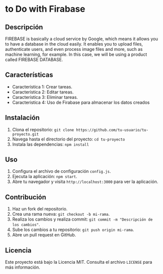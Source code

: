 # to Do with Firabase

## Descripción
FIREBASE is basically a cloud service by Google, which means it allows you to have a database in the cloud easily. It enables you to upload files, authenticate users, and even process image files and more, such as machine learning, for example. In this case, we will be using a product called FIREBASE DATABASE.



## Características
- Característica 1: Crear tareas.
- Característica 2: Editar tareas.
- Característica 3: Eliminar tareas.
- Caracteristica 4: Uso de Firabase para almacenar los datos creados

## Instalación
1. Clona el repositorio: `git clone https://github.com/tu-usuario/tu-proyecto.git`
2. Navega hasta el directorio del proyecto: `cd tu-proyecto`
3. Instala las dependencias: `npm install`

## Uso
1. Configura el archivo de configuración `config.js`.
2. Ejecuta la aplicación: `npm start`.
3. Abre tu navegador y visita `http://localhost:3000` para ver la aplicación.

## Contribución
1. Haz un fork del repositorio.
2. Crea una rama nueva: `git checkout -b mi-rama`.
3. Realiza los cambios y realiza commit: `git commit -m "Descripción de los cambios"`.
4. Sube los cambios a tu repositorio: `git push origin mi-rama`.
5. Abre un pull request en GitHub.

## Licencia
Este proyecto está bajo la Licencia MIT. Consulta el archivo `LICENSE` para más información.
